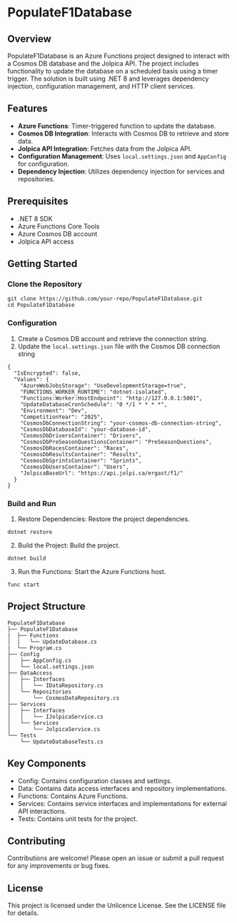 ﻿# PopulateF1Database

## Overview

PopulateF1Database is an Azure Functions project designed to interact with a Cosmos DB database and the Jolpica API. The project includes functionality to update the database on a scheduled basis using a timer trigger. The solution is built using .NET 8 and leverages dependency injection, configuration management, and HTTP client services.

## Features

- **Azure Functions**: Timer-triggered function to update the database.
- **Cosmos DB Integration**: Interacts with Cosmos DB to retrieve and store data.
- **Jolpica API Integration**: Fetches data from the Jolpica API.
- **Configuration Management**: Uses `local.settings.json` and `AppConfig` for configuration.
- **Dependency Injection**: Utilizes dependency injection for services and repositories.

## Prerequisites

- .NET 8 SDK
- Azure Functions Core Tools
- Azure Cosmos DB account
- Jolpica API access

## Getting Started

### Clone the Repository

```
git clone https://github.com/your-repo/PopulateF1Database.git
cd PopulateF1Database
```

### Configuration

1. Create a Cosmos DB account and retrieve the connection string.
2. Update the `local.settings.json` file with the Cosmos DB connection string

```
{
  "IsEncrypted": false,
  "Values": {
    "AzureWebJobsStorage": "UseDevelopmentStorage=true",
    "FUNCTIONS_WORKER_RUNTIME": "dotnet-isolated",
    "Functions:Worker:HostEndpoint": "http://127.0.0.1:5001",
    "UpdateDatabaseCronSchedule": "0 */1 * * * *",
    "Environment": "Dev",
    "CompetitionYear": "2025",
    "CosmosDbConnectionString": "your-cosmos-db-connection-string",
    "CosmosDbDatabaseId": "your-database-id",
    "CosmosDbDriversContainer": "Drivers",
    "CosmosDbPreSeasonQuestionsContainer": "PreSeasonQuestions",
    "CosmosDbRacesContainer": "Races",
    "CosmosDbResultsContainer": "Results",
    "CosmosDbSprintsContainer": "Sprints",
    "CosmosDbUsersContainer": "Users",
    "JolpicaBaseUrl": "https://api.jolpi.ca/ergast/f1/"
  }
}
```

### Build and Run
1.	Restore Dependencies: Restore the project dependencies.
 
```
dotnet restore
```

2.	Build the Project: Build the project.
```
dotnet build
```

3.	Run the Functions: Start the Azure Functions host.
```
func start
```

## Project Structure

```
PopulateF1Database
├── PopulateF1Database
|  ├── Functions
│  |   └── UpdateDatabase.cs
|  └── Program.cs
├── Config
│   ├── AppConfig.cs
│   └── local.settings.json
├── DataAccess
│   ├── Interfaces
│   │   └── IDataRepository.cs
│   └── Repositories
│       └── CosmosDataRepository.cs
├── Services
│   ├── Interfaces
│   │   └── IJolpicaService.cs
│   └── Services
│       └── JolpicaService.cs
└── Tests
    └── UpdateDatabaseTests.cs
```

## Key Components
- Config: Contains configuration classes and settings.
- Data: Contains data access interfaces and repository implementations.
- Functions: Contains Azure Functions.
- Services: Contains service interfaces and implementations for external API interactions.
- Tests: Contains unit tests for the project.

## Contributing
Contributions are welcome! Please open an issue or submit a pull request for any improvements or bug fixes.

## License
This project is licensed under the Unlicence License. See the LICENSE file for details.